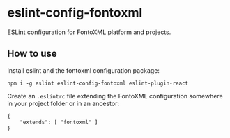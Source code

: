 # eslint-config-fontoxml

ESLint configuration for FontoXML platform and projects.

## How to use

Install eslint and the fontoxml configuration package:

```
npm i -g eslint eslint-config-fontoxml eslint-plugin-react
```

Create an `.eslintrc` file extending the FontoXML configuration somewhere in your project folder or in an ancestor:

```
{
	"extends": [ "fontoxml" ]
}
```

